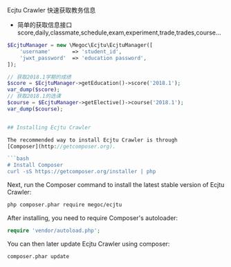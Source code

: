 
Ecjtu Crawler 快速获取教务信息

- 简单的获取信息接口
  score,daily,classmate,schedule,exam,experiment,trade,trades,course...

```php
$EcjtuManager = new \Megoc\Ecjtu\EcjtuManager([
    'username'       => 'student_id',
    'jwxt_password'  => 'education password',
]);

// 获取2018.1学期的成绩
$score = $EcjtuManager->getEducation()->score('2018.1');
var_dump($score);
// 获取2018.1的选课
$course = $EcjtuManager->getElective()->course('2018.1');
var_dump($course);


## Installing Ecjtu Crawler

The recommended way to install Ecjtu Crawler is through
[Composer](http://getcomposer.org).

```bash
# Install Composer
curl -sS https://getcomposer.org/installer | php
```

Next, run the Composer command to install the latest stable version of Ecjtu Crawler:

```bash
php composer.phar require megoc/ecjtu
```

After installing, you need to require Composer's autoloader:

```php
require 'vendor/autoload.php';
```

You can then later update Ecjtu Crawler using composer:

 ```bash
composer.phar update
 ```
